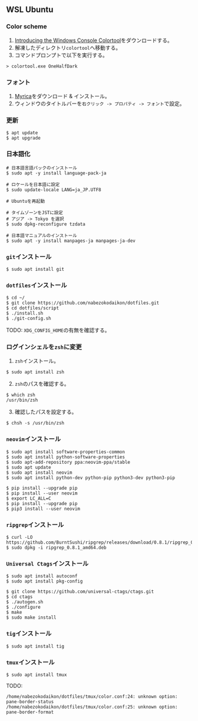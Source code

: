 ## WSL Ubuntu

### Color scheme
1. [Introducing the Windows Console Colortool](https://blogs.msdn.microsoft.com/commandline/2017/08/11/introducing-the-windows-console-colortool/)をダウンロードする。
1. 解凍したディレクトリ`colortool`へ移動する。
1. コマンドプロンプトで以下を実行する。
```
> colortool.exe OneHalfDark
```

### フォント
1. [Myrica](https://myrica.estable.jp/)をダウンロード & インストール。
1. ウィンドウのタイトルバーを`右クリック -> プロパティ -> フォント`で設定。

### 更新
```
$ apt update
$ apt upgrade
```

### 日本語化
```
# 日本語言語パックのインストール
$ sudo apt -y install language-pack-ja

# ロケールを日本語に設定
$ sudo update-locale LANG=ja_JP.UTF8

# Ubuntuを再起動

# タイムゾーンをJSTに設定
# アジア -> Tokyo を選択
$ sudo dpkg-reconfigure tzdata

# 日本語マニュアルのインストール
$ sudo apt -y install manpages-ja manpages-ja-dev
```

### `git`インストール
```
$ sudo apt install git
```

### `dotfiles`インストール
```
$ cd ~/
$ git clone https://github.com/nabezokodaikon/dotfiles.git
$ cd dotfiles/script
$ ./install.sh
$ ./git-config.sh
```
TODO: `XDG_CONFIG_HOME`の有無を確認する。

### ログインシェルを`zsh`に変更
1. `zsh`インストール。
```
$ sudo apt install zsh
```

2. `zsh`のパスを確認する。
```
$ which zsh
/usr/bin/zsh
```

3. 確認したパスを設定する。
```
$ chsh -s /usr/bin/zsh
```

### `neovim`インストール
```
$ sudo apt install software-properties-common
$ sudo apt install python-software-properties
$ sudo apt-add-repository ppa:neovim-ppa/stable
$ sudo apt update
$ sudo apt install neovim
$ sudo apt install python-dev python-pip python3-dev python3-pip

$ pip install --upgrade pip
$ pip install --user neovim
$ export LC_ALL=C
$ pip install --upgrade pip
$ pip3 install --user neovim
```

### `ripgrep`インストール
```
$ curl -LO https://github.com/BurntSushi/ripgrep/releases/download/0.8.1/ripgrep_0.8.1_amd64.deb
$ sudo dpkg -i ripgrep_0.8.1_amd64.deb
```

### `Universal Ctags`インストール
```
$ sudo apt install autoconf
$ sudo apt install pkg-config

$ git clone https://github.com/universal-ctags/ctags.git
$ cd ctags
$ ./autogen.sh 
$ ./configure
$ make
$ sudo make install
```

### `tig`インストール
```
$ sudo apt install tig
```

### `tmux`インストール
```
$ sudo apt install tmux
```
TODO:
```
/home/nabezokodaikon/dotfiles/tmux/color.conf:24: unknown option: pane-border-status
/home/nabezokodaikon/dotfiles/tmux/color.conf:25: unknown option: pane-border-format
```

